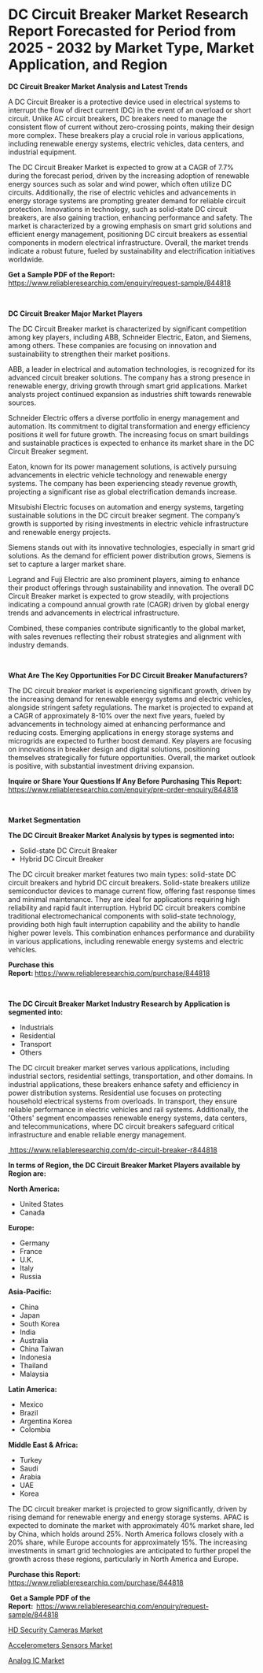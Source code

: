 <p><h1>DC Circuit Breaker Market Research Report Forecasted for Period from 2025 -  2032 by Market Type, Market Application, and Region</h1></p><p><strong>DC Circuit Breaker Market Analysis and Latest Trends</strong></p>
<p><p>A DC Circuit Breaker is a protective device used in electrical systems to interrupt the flow of direct current (DC) in the event of an overload or short circuit. Unlike AC circuit breakers, DC breakers need to manage the consistent flow of current without zero-crossing points, making their design more complex. These breakers play a crucial role in various applications, including renewable energy systems, electric vehicles, data centers, and industrial equipment.</p><p>The DC Circuit Breaker Market is expected to grow at a CAGR of 7.7% during the forecast period, driven by the increasing adoption of renewable energy sources such as solar and wind power, which often utilize DC circuits. Additionally, the rise of electric vehicles and advancements in energy storage systems are prompting greater demand for reliable circuit protection. Innovations in technology, such as solid-state DC circuit breakers, are also gaining traction, enhancing performance and safety. The market is characterized by a growing emphasis on smart grid solutions and efficient energy management, positioning DC circuit breakers as essential components in modern electrical infrastructure. Overall, the market trends indicate a robust future, fueled by sustainability and electrification initiatives worldwide.</p></p>
<p><strong>Get a Sample PDF of the Report:&nbsp;</strong> <a href="https://www.reliableresearchiq.com/enquiry/request-sample/844818?utm_campaign=1117&utm_medium=2&utm_source=Github&utm_content=ia&utm_term=10022025&utm_id=dc-circuit-breaker">https://www.reliableresearchiq.com/enquiry/request-sample/844818</a></p>
<p>&nbsp;</p>
<p><strong>DC Circuit Breaker Major Market Players</strong></p>
<p><p>The DC Circuit Breaker market is characterized by significant competition among key players, including ABB, Schneider Electric, Eaton, and Siemens, among others. These companies are focusing on innovation and sustainability to strengthen their market positions.</p><p>ABB, a leader in electrical and automation technologies, is recognized for its advanced circuit breaker solutions. The company has a strong presence in renewable energy, driving growth through smart grid applications. Market analysts project continued expansion as industries shift towards renewable sources.</p><p>Schneider Electric offers a diverse portfolio in energy management and automation. Its commitment to digital transformation and energy efficiency positions it well for future growth. The increasing focus on smart buildings and sustainable practices is expected to enhance its market share in the DC Circuit Breaker segment.</p><p>Eaton, known for its power management solutions, is actively pursuing advancements in electric vehicle technology and renewable energy systems. The company has been experiencing steady revenue growth, projecting a significant rise as global electrification demands increase.</p><p>Mitsubishi Electric focuses on automation and energy systems, targeting sustainable solutions in the DC circuit breaker segment. The company’s growth is supported by rising investments in electric vehicle infrastructure and renewable energy projects.</p><p>Siemens stands out with its innovative technologies, especially in smart grid solutions. As the demand for efficient power distribution grows, Siemens is set to capture a larger market share.</p><p>Legrand and Fuji Electric are also prominent players, aiming to enhance their product offerings through sustainability and innovation. The overall DC Circuit Breaker market is expected to grow steadily, with projections indicating a compound annual growth rate (CAGR) driven by global energy trends and advancements in electrical infrastructure.</p><p>Combined, these companies contribute significantly to the global market, with sales revenues reflecting their robust strategies and alignment with industry demands.</p></p>
<p>&nbsp;</p>
<p><strong>What Are The Key Opportunities For DC Circuit Breaker Manufacturers?</strong></p>
<p><p>The DC circuit breaker market is experiencing significant growth, driven by the increasing demand for renewable energy systems and electric vehicles, alongside stringent safety regulations. The market is projected to expand at a CAGR of approximately 8-10% over the next five years, fueled by advancements in technology aimed at enhancing performance and reducing costs. Emerging applications in energy storage systems and microgrids are expected to further boost demand. Key players are focusing on innovations in breaker design and digital solutions, positioning themselves strategically for future opportunities. Overall, the market outlook is positive, with substantial investment driving expansion.</p></p>
<p><strong>Inquire or Share Your Questions If Any Before Purchasing This Report:</strong> <a href="https://www.reliableresearchiq.com/enquiry/pre-order-enquiry/844818?utm_campaign=1117&utm_medium=2&utm_source=Github&utm_content=ia&utm_term=10022025&utm_id=dc-circuit-breaker">https://www.reliableresearchiq.com/enquiry/pre-order-enquiry/844818</a></p>
<p>&nbsp;</p>
<p><strong>Market Segmentation</strong></p>
<p><strong>The DC Circuit Breaker Market Analysis by types is segmented into:</strong></p>
<p><ul><li>Solid-state DC Circuit Breaker</li><li>Hybrid DC Circuit Breaker</li></ul></p>
<p><p>The DC circuit breaker market features two main types: solid-state DC circuit breakers and hybrid DC circuit breakers. Solid-state breakers utilize semiconductor devices to manage current flow, offering fast response times and minimal maintenance. They are ideal for applications requiring high reliability and rapid fault interruption. Hybrid DC circuit breakers combine traditional electromechanical components with solid-state technology, providing both high fault interruption capability and the ability to handle higher power levels. This combination enhances performance and durability in various applications, including renewable energy systems and electric vehicles.</p></p>
<p><strong>Purchase this Report:&nbsp;</strong><a href="https://www.reliableresearchiq.com/purchase/844818?utm_campaign=1117&utm_medium=2&utm_source=Github&utm_content=ia&utm_term=10022025&utm_id=dc-circuit-breaker">https://www.reliableresearchiq.com/purchase/844818</a></p>
<p>&nbsp;</p>
<p><strong>The DC Circuit Breaker Market Industry Research by Application is segmented into:</strong></p>
<p><ul><li>Industrials</li><li>Residential</li><li>Transport</li><li>Others</li></ul></p>
<p><p>The DC circuit breaker market serves various applications, including industrial sectors, residential settings, transportation, and other domains. In industrial applications, these breakers enhance safety and efficiency in power distribution systems. Residential use focuses on protecting household electrical systems from overloads. In transport, they ensure reliable performance in electric vehicles and rail systems. Additionally, the 'Others' segment encompasses renewable energy systems, data centers, and telecommunications, where DC circuit breakers safeguard critical infrastructure and enable reliable energy management.</p></p>
<p><a href="https://www.reliableresearchiq.com/dc-circuit-breaker-r844818?utm_campaign=1117&utm_medium=2&utm_source=Github&utm_content=ia&utm_term=10022025&utm_id=dc-circuit-breaker">&nbsp;https://www.reliableresearchiq.com/dc-circuit-breaker-r844818</a></p>
<p><strong>In terms of Region, the DC Circuit Breaker Market Players available by Region are:</strong></p>
<p>
    <p> <strong> North America: </strong>
        <ul>
            <li>United States</li>
            <li>Canada</li>
        </ul>
        </p> 
    <p> <strong> Europe: </strong>
        <ul>
            <li>Germany</li>
            <li>France</li>
            <li>U.K.</li>
            <li>Italy</li>
            <li>Russia</li>
        </ul>
        </p> 
    <p> <strong> Asia-Pacific: </strong>
        <ul>
            <li>China</li>
            <li>Japan</li>
            <li>South Korea</li>
            <li>India</li>
            <li>Australia</li>
            <li>China Taiwan</li>
            <li>Indonesia</li>
            <li>Thailand</li>
            <li>Malaysia</li>
        </ul>
        </p> 
    <p> <strong> Latin America: </strong>
        <ul>
            <li>Mexico</li>
            <li>Brazil</li>
            <li>Argentina Korea</li>
            <li>Colombia</li>
        </ul>
        </p> 
    <p> <strong> Middle East & Africa: </strong>
        <ul>
            <li>Turkey</li>
            <li>Saudi</li>
            <li>Arabia</li>
            <li>UAE</li>
            <li>Korea</li>
        </ul>
    </p>
    </p>
<p><p>The DC circuit breaker market is projected to grow significantly, driven by rising demand for renewable energy and energy storage systems. APAC is expected to dominate the market with approximately 40% market share, led by China, which holds around 25%. North America follows closely with a 20% share, while Europe accounts for approximately 15%. The increasing investments in smart grid technologies are anticipated to further propel the growth across these regions, particularly in North America and Europe.</p></p>
<p><strong>Purchase this Report: </strong><a href="https://www.reliableresearchiq.com/purchase/844818?utm_campaign=1117&utm_medium=2&utm_source=Github&utm_content=ia&utm_term=10022025&utm_id=dc-circuit-breaker">https://www.reliableresearchiq.com/purchase/844818</a></p>
<p>&nbsp;<strong>Get a Sample PDF of the Report:&nbsp;&nbsp;</strong><a href="https://www.reliableresearchiq.com/enquiry/request-sample/844818?utm_campaign=1117&utm_medium=2&utm_source=Github&utm_content=ia&utm_term=10022025&utm_id=dc-circuit-breaker">https://www.reliableresearchiq.com/enquiry/request-sample/844818</a></p>
<p><strong></strong></p>
<p><p><a href="https://github.com/hirvemohssi19/Market-Research-Report-List-1/blob/main/hd-security-cameras-market.md?utm_campaign=1117&utm_medium=2&utm_source=Github&utm_content=ia&utm_term=10022025&utm_id=dc-circuit-breaker">HD Security Cameras Market</a></p><p><a href="https://github.com/dibesnayee/Market-Research-Report-List-1/blob/main/accelerometers-sensors-market.md?utm_campaign=1117&utm_medium=2&utm_source=Github&utm_content=ia&utm_term=10022025&utm_id=dc-circuit-breaker">Accelerometers Sensors Market</a></p><p><a href="https://github.com/bosiwajman/Market-Research-Report-List-1/blob/main/analog-ic-market.md?utm_campaign=1117&utm_medium=2&utm_source=Github&utm_content=ia&utm_term=10022025&utm_id=dc-circuit-breaker">Analog IC Market</a></p></p>